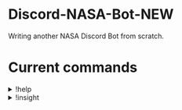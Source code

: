 # Discord-NASA-Bot-NEW
Writing another NASA Discord Bot from scratch.

# Current commands

<details>
  <summary>!help</summary>
  
  - Displays a list of available commands.
</details>


<details>
  <summary>!insight</summary>
  
  - Provides most recent weather informations for Mars.
</details>

